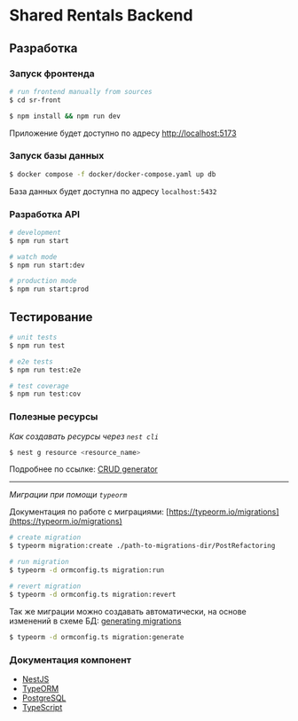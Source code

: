 # Shared Rentals Backend

## Разработка

### Запуск фронтенда

```bash
# run frontend manually from sources
$ cd sr-front

$ npm install && npm run dev
```

Приложение будет доступно по адресу [http://localhost:5173](http://localhost:5173)

### Запуск базы данных

```bash
$ docker compose -f docker/docker-compose.yaml up db
```

База данных будет доступна по адресу `localhost:5432`

### Разработка API

```bash
# development
$ npm run start

# watch mode
$ npm run start:dev

# production mode
$ npm run start:prod
```

## Тестирование

```bash
# unit tests
$ npm run test

# e2e tests
$ npm run test:e2e

# test coverage
$ npm run test:cov
```

### Полезные ресурсы

_Как создавать ресурсы через `nest cli`_

```bash
$ nest g resource <resource_name>

```

Подробнее по ссылке: [CRUD generator](https://docs.nestjs.com/recipes/crud-generator)

---

_Миграции при помощи `typeorm`_

Документация по работе с миграциями: [https://typeorm.io/migrations](https://typeorm.io/migrations)

```bash
# create migration
$ typeorm migration:create ./path-to-migrations-dir/PostRefactoring

# run migration
$ typeorm -d ormconfig.ts migration:run

# revert migration
$ typeorm -d ormconfig.ts migration:revert
```

Так же миграции можно создавать автоматически, на основе изменений в схеме БД: [generating migrations](https://typeorm.io/migrations#generating-migrations)

```bash
$ typeorm -d ormconfig.ts migration:generate
```

### Документация компонент

- [NestJS](https://docs.nestjs.com/)
- [TypeORM](https://typeorm.io/)
- [PostgreSQL](https://www.postgresql.org/)
- [TypeScript](https://www.typescriptlang.org/)
